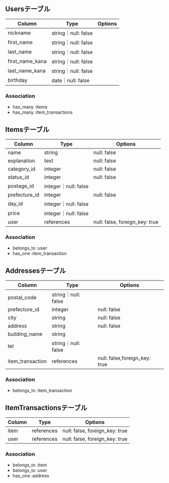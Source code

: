 ## Usersテーブル

|Column|Type|Options|
|------|----|-------|
|nickname|string｜null: false|
|first_name|string｜null: false|
|last_name|string｜null: false|
|first_name_kana|string｜null: false|
|last_name_kana|string｜null: false|
|birthday|date｜null: false|


### Association
- has_many :items
- has_many :item_transactions


## Itemsテーブル

|Column|Type|Options|
|------|----|-------|
|name|string|null: false|
|explanation|text|null: false|
|category_id|integer|null: false|
|status_id|integer|null: false|
|postage_id|integer｜null: false|
|prefecture_id|integer|null: false|
|day_id|integer｜null: false|
|price|integer｜null: false|
|user|references|null: false, foreign_key: true|


### Association
- belongs_to :user
- has_one :item_transaction


## Addressesテーブル

|Column|Type|Options|
|------|----|-------|
|postal_code|string｜null: false|
|prefecture_id|integer|null: false|
|city|string|null: false|
|address|string|null: false|
|building_name|string|
|tel|string｜null: false|
|item_transaction|references|null: false,foreign_key: true|



### Association
- belongs_to :item_transaction


## ItemTransactionsテーブル

|Column|Type|Options|
|------|----|-------|
|item|references|null: false, foreign_key: true|
|user|references|null: false, foreign_key: true|

### Association
- belongs_to :item
- belongs_to :user
- has_one :address